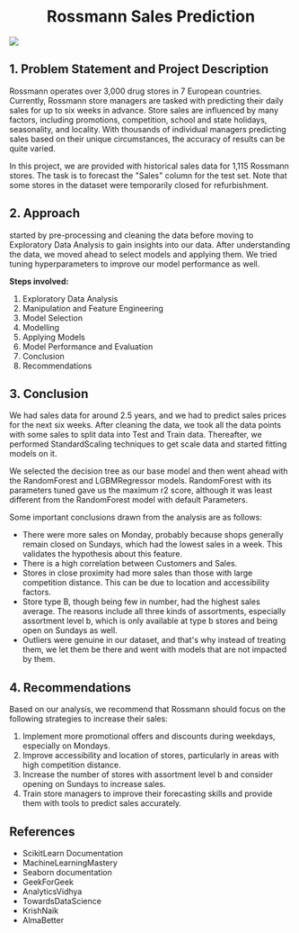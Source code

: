 <h1 align ='center'> Rossmann Sales Prediction </h1>
<img src="https://miro.medium.com/max/1000/0*IpUXpwNleNMgpPFr.png">

<h2>1. Problem Statement and Project Description</h2>
<p>Rossmann operates over 3,000 drug stores in 7 European countries. Currently, Rossmann store managers are tasked with predicting their daily sales for up to six weeks in advance. Store sales are influenced by many factors, including promotions, competition, school and state holidays, seasonality, and locality. With thousands of individual managers predicting sales based on their unique circumstances, the accuracy of results can be quite varied.</p>

<p>In this project, we are provided with historical sales data for 1,115 Rossmann stores. The task is to forecast the "Sales" column for the test set. Note that some stores in the dataset were temporarily closed for refurbishment.</p>

## 2. Approach
<p>started by pre-processing and cleaning the data before moving to Exploratory Data Analysis to gain insights into our data. After understanding the data, we moved ahead to select models and applying them. We tried tuning hyperparameters to improve our model performance as well.</p>

<b>Steps involved:</b>
<ol>
  <li>Exploratory Data Analysis</li>
  <li>Manipulation and Feature Engineering</li>
  <li>Model Selection</li>
  <li>Modelling</li>
  <li>Applying Models</li>
  <li>Model Performance and Evaluation</li>
  <li>Conclusion</li>
  <li>Recommendations</li>
</ol>

## 3. Conclusion
<p>We had sales data for around 2.5 years, and we had to predict sales prices for the next six weeks. After cleaning the data, we took all the data points with some sales to split data into Test and Train data. Thereafter, we performed StandardScaling techniques to get scale data and started fitting models on it.</p>
<p>We selected the decision tree as our base model and then went ahead with the RandomForest and LGBMRegressor models. RandomForest with its parameters tuned gave us the maximum r2 score, although it was least different from the RandomForest model with default Parameters.</p>
<p>Some important conclusions drawn from the analysis are as follows:</p>
<ul>
    <li>There were more sales on Monday, probably because shops generally remain closed on Sundays, which had the lowest sales in a week. This validates the hypothesis about this feature.</li>
    <li>There is a high correlation between Customers and Sales.</li>
    <li>Stores in close proximity had more sales than those with large competition distance. This can be due to location and accessibility factors.</li>
    <li>Store type B, though being few in number, had the highest sales average. The reasons include all three kinds of assortments, especially assortment level b, which is only available at type b stores and being open on Sundays as well.</li>
    <li>Outliers were genuine in our dataset, and that's why instead of treating them, we let them be there and went with models that are not impacted by them.</li>
</ul>

## 4. Recommendations
Based on our analysis, we recommend that Rossmann should focus on the following strategies to increase their sales:
<ol>
  <li>Implement more promotional offers and discounts during weekdays, especially on Mondays.</li>
  <li>Improve accessibility and location of stores, particularly in areas with high competition distance.</li>
  <li>Increase the number of stores with assortment level b and consider opening on Sundays to increase sales.</li>
  <li>Train store managers to improve their forecasting skills and provide them with tools to predict sales accurately.</li>
</ol>

## References
<ul>
  <li>ScikitLearn Documentation</li>
  <li>MachineLearningMastery</li>
  <li>Seaborn documentation</li>
  <li>GeekForGeek</li>
  <li>AnalyticsVidhya</li>
  <li>TowardsDataScience</li>
  <li>KrishNaik</li>
  <li>AlmaBetter</li>
</ul>
